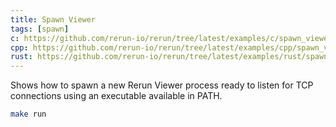 ```yaml
---
title: Spawn Viewer
tags: [spawn]
c: https://github.com/rerun-io/rerun/tree/latest/examples/c/spawn_viewer/src/main.c?speculative-link
cpp: https://github.com/rerun-io/rerun/tree/latest/examples/cpp/spawn_viewer/main.cpp?speculative-link
rust: https://github.com/rerun-io/rerun/tree/latest/examples/rust/spawn_viewer/src/main.rs?speculative-link
---
```


Shows how to spawn a new Rerun Viewer process ready to listen for TCP connections using an executable available in PATH.

```bash
make run
```
